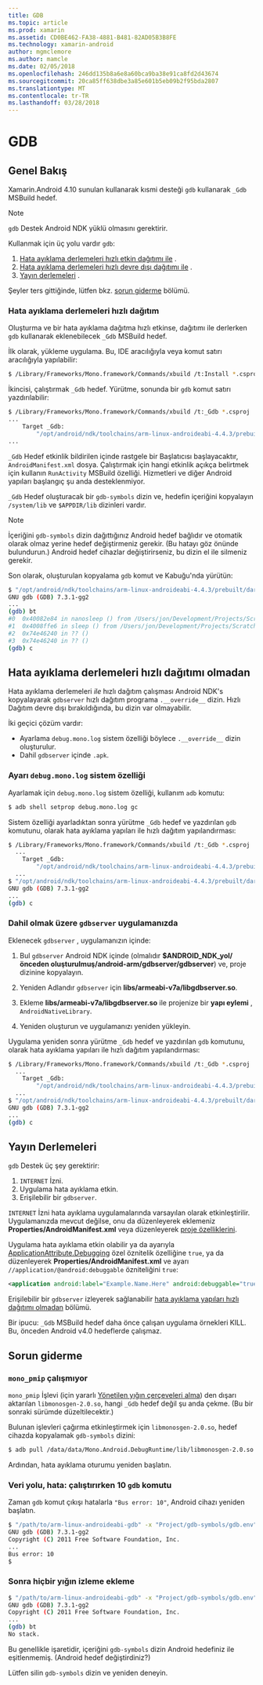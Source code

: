 ```yaml
---
title: GDB
ms.topic: article
ms.prod: xamarin
ms.assetid: CD0BE462-FA38-4881-B481-82AD05B3B8FE
ms.technology: xamarin-android
author: mgmclemore
ms.author: mamcle
ms.date: 02/05/2018
ms.openlocfilehash: 246dd135b8a6e8a60bca9ba38e91ca8fd2d43674
ms.sourcegitcommit: 20ca85ff638dbe3a85e601b5eb09b2f95bda2807
ms.translationtype: MT
ms.contentlocale: tr-TR
ms.lasthandoff: 03/28/2018
---
```

# <a name="gdb"></a>GDB

## <a name="overview"></a>Genel Bakış

Xamarin.Android 4.10 sunulan kullanarak kısmi desteği `gdb` kullanarak `_Gdb` MSBuild hedef. 

> [!NOTE]
> `gdb` Destek Android NDK yüklü olmasını gerektirir.

Kullanmak için üç yolu vardır `gdb`:

1.  [Hata ayıklama derlemeleri hızlı etkin dağıtımı ile](#Debug_Builds_with_Fast_Deployment) .
1.  [Hata ayıklama derlemeleri hızlı devre dışı dağıtımı ile](#Debug_Builds_without_Fast_Deployment) .
1.  [Yayın derlemeleri](#Release_Builds) .


Şeyler ters gittiğinde, lütfen bkz. [sorun giderme](#Troubleshooting) bölümü.

<a name="Debug_Builds_with_Fast_Deployment" />

### <a name="debug-builds-with-fast-deployment"></a>Hata ayıklama derlemeleri hızlı dağıtım

Oluşturma ve bir hata ayıklama dağıtma hızlı etkinse, dağıtımı ile derlerken `gdb` kullanarak eklenebilecek `_Gdb` MSBuild hedef.

İlk olarak, yükleme uygulama. Bu, IDE aracılığıyla veya komut satırı aracılığıyla yapılabilir:

```bash
$ /Library/Frameworks/Mono.framework/Commands/xbuild /t:Install *.csproj
```

İkincisi, çalıştırmak `_Gdb` hedef. Yürütme, sonunda bir `gdb` komut satırı yazdırılabilir:

```bash
$ /Library/Frameworks/Mono.framework/Commands/xbuild /t:_Gdb *.csproj
...
    Target _Gdb:
        "/opt/android/ndk/toolchains/arm-linux-androideabi-4.4.3/prebuilt/darwin-x86/bin/arm-linux-androideabi-gdb" -x "/Users/jon/Development/Projects/Scratch.HelloXamarin20//gdb-symbols/gdb.env"
...
```

`_Gdb` Hedef etkinlik bildirilen içinde rastgele bir Başlatıcısı başlayacaktır, `AndroidManifest.xml` dosya. Çalıştırmak için hangi etkinlik açıkça belirtmek için kullanın `RunActivity` MSBuild özelliği. Hizmetleri ve diğer Android yapıları başlangıç şu anda desteklenmiyor.

`_Gdb` Hedef oluşturacak bir `gdb-symbols` dizin ve, hedefin içeriğini kopyalayın `/system/lib` ve `$APPDIR/lib` dizinleri vardır.


> [!NOTE]
> İçeriğini `gdb-symbols` dizin dağıttığınız Android hedef bağlıdır ve otomatik olarak olmaz yerine hedef değiştirmeniz gerekir. (Bu hatayı göz önünde bulundurun.) Android hedef cihazlar değiştirirseniz, bu dizin el ile silmeniz gerekir.

Son olarak, oluşturulan kopyalama `gdb` komut ve Kabuğu'nda yürütün:

```bash
$ "/opt/android/ndk/toolchains/arm-linux-androideabi-4.4.3/prebuilt/darwin-x86/bin/arm-linux-androideabi-gdb" -x "/Users/jon/Development/Projects/Scratch.HelloXamarin20//gdb-symbols/gdb.env"
GNU gdb (GDB) 7.3.1-gg2
...
(gdb) bt
#0  0x40082e84 in nanosleep () from /Users/jon/Development/Projects/Scratch.HelloXamarin20/gdb-symbols/libc.so
#1  0x4008ffe6 in sleep () from /Users/jon/Development/Projects/Scratch.HelloXamarin20/gdb-symbols/libc.so
#2  0x74e46240 in ?? ()
#3  0x74e46240 in ?? ()
(gdb) c
```

<a name="Debug_Builds_without_Fast_Deployment" />

## <a name="debug-builds-without-fast-deployment"></a>Hata ayıklama derlemeleri hızlı dağıtımı olmadan

Hata ayıklama derlemeleri *ile* hızlı dağıtım çalışması Android NDK's kopyalayarak `gdbserver` hızlı dağıtım programa `.__override__` dizin. Hızlı Dağıtım devre dışı bırakıldığında, bu dizin var olmayabilir.

İki geçici çözüm vardır:

-   Ayarlama `debug.mono.log` sistem özelliği böylece `.__override__` dizin oluşturulur.
-   Dahil `gdbserver` içinde `.apk`.

### <a name="setting-the-debugmonolog-system-property"></a>Ayarı `debug.mono.log` sistem özelliği

Ayarlamak için `debug.mono.log` sistem özelliği, kullanım `adb` komutu:

```bash
$ adb shell setprop debug.mono.log gc
```

Sistem özelliği ayarladıktan sonra yürütme `_Gdb` hedef ve yazdırılan `gdb` komutunu, olarak hata ayıklama yapıları ile hızlı dağıtım yapılandırması:

```bash
$ /Library/Frameworks/Mono.framework/Commands/xbuild /t:_Gdb *.csproj
  ...
    Target _Gdb:
        "/opt/android/ndk/toolchains/arm-linux-androideabi-4.4.3/prebuilt/darwin-x86/bin/arm-linux-androideabi-gdb" -x "/Users/jon/Development/Projects/Scratch.HelloXamarin20//gdb-symbols/gdb.env"
  ...
$ "/opt/android/ndk/toolchains/arm-linux-androideabi-4.4.3/prebuilt/darwin-x86/bin/arm-linux-androideabi-gdb" -x "/Users/jon/Development/Projects/Scratch.HelloXamarin20//gdb-symbols/gdb.env"
GNU gdb (GDB) 7.3.1-gg2
...
(gdb) c
```


### <a name="including-gdbserver-in-your-app"></a>Dahil olmak üzere `gdbserver` uygulamanızda

Eklenecek `gdbserver` , uygulamanızın içinde:

1. Bul `gdbserver` Android NDK içinde (olmalıdır **$ANDROID\_NDK\_yol/önceden oluşturulmuş/android-arm/gdbserver/gdbserver**) ve, proje dizinine kopyalayın.

2. Yeniden Adlandır `gdbserver` için **libs/armeabi-v7a/libgdbserver.so**.

3. Ekleme **libs/armeabi-v7a/libgdbserver.so** ile projenize bir **yapı eylemi** , `AndroidNativeLibrary`.

4. Yeniden oluşturun ve uygulamanızı yeniden yükleyin.

Uygulama yeniden sonra yürütme `_Gdb` hedef ve yazdırılan `gdb` komutunu, olarak hata ayıklama yapıları ile hızlı dağıtım yapılandırması:

```bash
$ /Library/Frameworks/Mono.framework/Commands/xbuild /t:_Gdb *.csproj
  ...
    Target _Gdb:
        "/opt/android/ndk/toolchains/arm-linux-androideabi-4.4.3/prebuilt/darwin-x86/bin/arm-linux-androideabi-gdb" -x "/Users/jon/Development/Projects/Scratch.HelloXamarin20//gdb-symbols/gdb.env"
  ...
$ "/opt/android/ndk/toolchains/arm-linux-androideabi-4.4.3/prebuilt/darwin-x86/bin/arm-linux-androideabi-gdb" -x "/Users/jon/Development/Projects/Scratch.HelloXamarin20//gdb-symbols/gdb.env"
GNU gdb (GDB) 7.3.1-gg2
...
(gdb) c
```

<a name="Release_Builds" />

## <a name="release-builds"></a>Yayın Derlemeleri

`gdb` Destek üç şey gerektirir:

1.  `INTERNET` İzni.
2.  Uygulama hata ayıklama etkin.
3.  Erişilebilir bir `gdbserver`.

`INTERNET` İzni hata ayıklama uygulamalarında varsayılan olarak etkinleştirilir. Uygulamanızda mevcut değilse, onu da düzenleyerek eklemeniz **Properties/AndroidManifest.xml** veya düzenleyerek [proje özelliklerini](https://developer.xamarin.com/recipes/android/general/projects/add_permissions_to_android_manifest/).

Uygulama hata ayıklama etkin olabilir ya da ayarıyla [ApplicationAttribute.Debugging](https://developer.xamarin.com/api/property/Android.App.ApplicationAttribute.Debuggable/) özel öznitelik özelliğine `true`, ya da düzenleyerek **Properties/AndroidManifest.xml** ve ayarı `//application/@android:debuggable` özniteliğini `true`:

```xml
<application android:label="Example.Name.Here" android:debuggable="true">
```

Erişilebilir bir `gdbserver` izleyerek sağlanabilir [hata ayıklama yapıları hızlı dağıtımı olmadan](#Debug_Builds_without_Fast_Deployment) bölümü.

Bir ipucu: `_Gdb` MSBuild hedef daha önce çalışan uygulama örnekleri KILL. Bu, önceden Android v4.0 hedeflerde çalışmaz.

<a name="Troubleshooting" />

## <a name="troubleshooting"></a>Sorun giderme

### <a name="monopmip-doesnt-work"></a>`mono_pmip` çalışmıyor

`mono_pmip` İşlevi (için yararlı [Yönetilen yığın çerçeveleri alma](http://www.mono-project.com/docs/debug+profile/debug/#debugging-with-gdb)) den dışarı aktarılan `libmonosgen-2.0.so`, hangi `_Gdb` hedef değil şu anda çekme. (Bu bir sonraki sürümde düzeltilecektir.)

Bulunan işlevleri çağırma etkinleştirmek için `libmonosgen-2.0.so`, hedef cihazda kopyalamak `gdb-symbols` dizini:

```bash
$ adb pull /data/data/Mono.Android.DebugRuntime/lib/libmonosgen-2.0.so Project/gdb-symbols
```

Ardından, hata ayıklama oturumu yeniden başlatın.

### <a name="bus-error-10-when-running-the-gdb-command"></a>Veri yolu, hata: çalıştırırken 10 `gdb` komutu

Zaman `gdb` komut çıkışı hatalarla `"Bus error: 10"`, Android cihazı yeniden başlatın.

```bash
$ "/path/to/arm-linux-androideabi-gdb" -x "Project/gdb-symbols/gdb.env"
GNU gdb (GDB) 7.3.1-gg2
Copyright (C) 2011 Free Software Foundation, Inc.
...
Bus error: 10
$
```

### <a name="no-stack-trace-after-attach"></a>Sonra hiçbir yığın izleme ekleme

```bash
$ "/path/to/arm-linux-androideabi-gdb" -x "Project/gdb-symbols/gdb.env"
GNU gdb (GDB) 7.3.1-gg2
Copyright (C) 2011 Free Software Foundation, Inc.
...
(gdb) bt
No stack.
```

Bu genellikle işaretidir, içeriğini `gdb-symbols` dizin Android hedefiniz ile eşitlenmemiş. (Android hedef değiştirdiniz?)

Lütfen silin `gdb-symbols` dizin ve yeniden deneyin.
